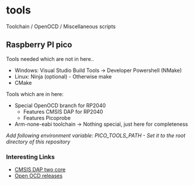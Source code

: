 # tools
Toolchain / OpenOCD / Miscellaneous scripts

## Raspberry PI pico
Tools needed which are not in here..
* Windows: Visual Studio Build Tools -> Developer Powershell (NMake)
* Linux: Ninja (optional) - Otherwise make 
* CMake

Tools which are in here:
* Special OpenOCD branch for RP2040
    * Features CMSIS DAP for RP2040
    * Features Picoprobe
* Arm-none-eabi toolchain -> Nothing special, just here for completeness

_Add following environment variable: PICO_TOOLS_PATH - Set it to the root directory of this repository_

### Interesting Links
* [CMSIS DAP two core](https://github.com/majbthrd/pico-debug)
* [Open OCD releases](https://github.com/earlephilhower/pico-quick-toolchain/releases/)